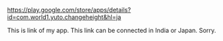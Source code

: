 https://play.google.com/store/apps/details?id=com.world1.yuto.changeheight&hl=ja

This is link of my app.
This link can be connected in India or Japan.
Sorry.
